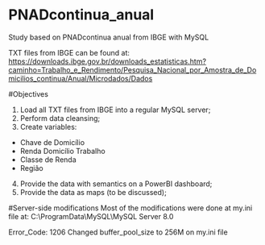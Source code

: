 # PNADcontinua_anual
Study based on PNADcontinua anual from IBGE with MySQL

TXT files from IBGE can be found at:
https://downloads.ibge.gov.br/downloads_estatisticas.htm?caminho=Trabalho_e_Rendimento/Pesquisa_Nacional_por_Amostra_de_Domicilios_continua/Anual/Microdados/Dados

#Objectives

1. Load all TXT files from IBGE into a regular MySQL server;
2. Perform data cleansing;
3. Create variables:
  - Chave de Domicílio
  - Renda Domicílio Trabalho
  - Classe de Renda
  - Região
4. Provide the data with semantics on a PowerBI dashboard;
5. Provide the data as maps (to be discussed);

#Server-side modifications
Most of the modifications were done at my.ini file at:
C:\ProgramData\MySQL\MySQL Server 8.0

Error_Code: 1206
Changed buffer_pool_size to 256M on my.ini file

